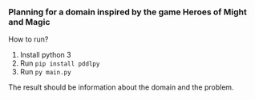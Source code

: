 ### Planning for a domain inspired by the game Heroes of Might and Magic

How to run? 
1. Install python 3
2. Run ```pip install pddlpy```
3. Run ```py main.py```

The result should be information about the domain and the problem.
